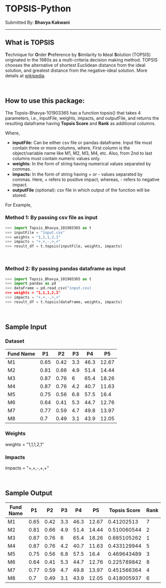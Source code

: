 # TOPSIS-Python

Submitted By: **Bhavya Kakwani**

***

## What is TOPSIS

**T**echnique for **O**rder **P**reference by **S**imilarity to **I**deal
**S**olution (TOPSIS) originated in the 1980s as a multi-criteria decision
making method. TOPSIS chooses the alternative of shortest Euclidean distance
from the ideal solution, and greatest distance from the negative-ideal
solution. More details at [wikipedia](https://en.wikipedia.org/wiki/TOPSIS).

<br>

## How to use this package:

The Topsis-Bhavya-101903365 has a function topsis() that takes 4 parameters, i.e., inputFile, weights, impacts, and outputFile, and returns the resulting dataframe having **Topsis Score** and **Rank** as additional columns. 

Where,

* **inputFile:** Can be either csv file or pandas dataframe. Input file must contain three or more columns, where, First column is the object/variable name like M1, M2, M3, M4, etc. Also, from 2nd to last columns must contain numeric values only.
* **weights:** In the form of string having numerical values separated by commas.
* **impacts:** In the form of string having + or - values separated by commas. Here, + refers to positive impact, whereas, - refers to negative impact.
* **outputFile** (optional): csv file in which output of the function will be stored.


For Example,

### Method 1: By passing csv file as input
```python
>>> import Topsis_Bhavya_101903365 as t
>>> inputFile = "input.csv"
>>> weights = "1,1,1,2,1"
>>> impacts = "+,+,-,+,+"
>>> result_df = t.topsis(inputFile, weights, impacts)
```
<br>

### Method 2: By passing pandas dataframe as input
```python
>>> import Topsis_Bhavya_101903365 as t
>>> import pandas as pd
>>> dataFrame = pd.read_csv("input.csv)
>>> weights = "1,1,1,2,1"
>>> impacts = "+,+,-,+,+"
>>> result_df = t.topsis(dataFrame, weights, impacts)
```

<br>

## Sample Input 

### Dataset

Fund Name | P1 | P2 | P3 | P4 | P5
----------|----|----|----|----|----
M1 | 0.65 | 0.42 | 3.3 | 46.3 | 12.67
M2 | 0.81 | 0.66 | 4.9 | 51.4 | 14.44
M3 | 0.87 | 0.76 | 6 | 65.4 | 18.26
M4 | 0.87 | 0.76 | 4.2 | 40.7 | 11.63
M5 | 0.75 | 0.56 | 6.8 | 57.5 | 16.4
M6 | 0.64 | 0.41 | 5.3 | 44.7 | 12.76
M7 | 0.77 | 0.59 | 4.7 | 49.8 | 13.97
M8 | 0.7 | 0.49 | 3.1 | 43.9 | 12.05

### Weights

weights = "1,1,1,2,1"

### Impacts

impacts = "+,+,-,+,+"

<br>

## Sample Output

Fund Name | P1 | P2 | P3 | P4 | P5 | Topsis Score | Rank
----------|----|----|----|----|----|--------------|------
M1 | 0.65 | 0.42 | 3.3 | 46.3 | 12.67 | 0.41202513 | 7
M2 | 0.81 | 0.66 | 4.9 | 51.4 | 14.44 | 0.510060544 | 2
M3 | 0.87 | 0.76 | 6 | 65.4 | 18.26 | 0.685105262 | 1
M4 | 0.87 | 0.76 | 4.2 | 40.7 | 11.63 | 0.433129944 | 5
M5 | 0.75 | 0.56 | 6.8 | 57.5 | 16.4 | 0.469643489 | 3
M6 | 0.64 | 0.41 | 5.3 | 44.7 | 12.76 | 0.225789842 | 8
M7 | 0.77 | 0.59 | 4.7 | 49.8 | 13.97 | 0.451566364 | 4
M8 | 0.7 | 0.49 | 3.1 | 43.9 | 12.05 | 0.418005937 | 6 

<br>